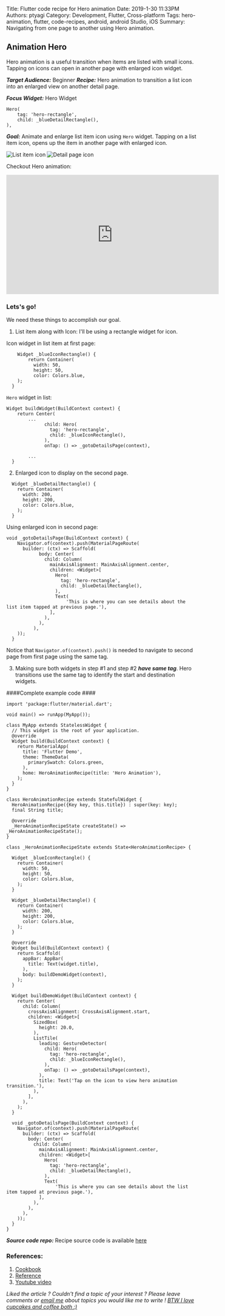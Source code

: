 Title: Flutter code recipe for Hero animation
Date: 2019-1-30 11:33PM
Authors: ptyagi
Category: Development, Flutter, Cross-platform
Tags: hero-animation, flutter, code-recipes, android, android Studio, iOS
Summary: Navigating from one page to another using Hero animation.

## Animation Hero

Hero animation is a useful transition when items are listed with small icons. Tapping on 
icons can open in another page with enlarged icon widget.

***Target Audience:*** Beginner
***Recipe:*** Hero animation to transition a list icon into an enlarged view on another detail page.

***Focus Widget:*** Hero Widget
```
Hero(
    tag: 'hero-rectangle', 
    child: _blueDetailRectangle(),
),
```

***Goal:*** Animate and enlarge list item icon using `Hero` widget. 
Tapping on a list item icon, opens up the item in another page with enlarged icon.

![List item icon]({attach}../../media/flutter/animationHero/1.png) 
![Detail page icon]({attach}../../media/flutter/animationHero/2.png)


Checkout Hero animation: 
<iframe width="560" height="315" src="https://www.youtube.com/embed/InhIo7HNU-I" frameborder="0" allow="accelerometer; autoplay; encrypted-media; gyroscope; picture-in-picture" allowfullscreen></iframe>

### Lets's go! ###

We need these things to accomplish our goal.
1. List item along with Icon: I'll be using a rectangle widget for icon.

Icon widget in list item at first page:

```
    Widget _blueIconRectangle() {
        return Container(
          width: 50,
          height: 50,
          color: Colors.blue,
    );
  }
```  
`Hero` widget in list:
```
Widget buildWidget(BuildContext context) {
    return Center(
        ...
              child: Hero(
                tag: 'hero-rectangle',
                child: _blueIconRectangle(),
              ),
              onTap: () => _gotoDetailsPage(context),
            
        ...
  }
```
2. Enlarged icon to display on the second page.

```
  Widget _blueDetailRectangle() {
    return Container(
      width: 200,
      height: 200,
      color: Colors.blue,
    );
  }
```
Using enlarged icon in second page:

```
void _gotoDetailsPage(BuildContext context) {
    Navigator.of(context).push(MaterialPageRoute(
      builder: (ctx) => Scaffold(
            body: Center(
              child: Column(
                mainAxisAlignment: MainAxisAlignment.center,
                children: <Widget>[
                  Hero(
                    tag: 'hero-rectangle',
                    child: _blueDetailRectangle(),
                  ),
                  Text(
                      'This is where you can see details about the list item tapped at previous page.'),
                ],
              ),
            ),
          ),
    ));
  }
```
Notice that `Navigator.of(context).push()` is needed to navigate to second page from first page
using the same tag. 

3. Making sure both widgets in step #1 and step #2 ***have same tag***. 
Hero transitions use the same tag to identify the start and destination widgets.


####Complete example code ####
```
import 'package:flutter/material.dart';

void main() => runApp(MyApp());

class MyApp extends StatelessWidget {
  // This widget is the root of your application.
  @override
  Widget build(BuildContext context) {
    return MaterialApp(
      title: 'Flutter Demo',
      theme: ThemeData(
        primarySwatch: Colors.green,
      ),
      home: HeroAnimationRecipe(title: 'Hero Animation'),
    );
  }
}

class HeroAnimationRecipe extends StatefulWidget {
  HeroAnimationRecipe({Key key, this.title}) : super(key: key);
  final String title;

  @override
  _HeroAnimationRecipeState createState() => _HeroAnimationRecipeState();
}

class _HeroAnimationRecipeState extends State<HeroAnimationRecipe> {

  Widget _blueIconRectangle() {
    return Container(
      width: 50,
      height: 50,
      color: Colors.blue,
    );
  }

  Widget _blueDetailRectangle() {
    return Container(
      width: 200,
      height: 200,
      color: Colors.blue,
    );
  }

  @override
  Widget build(BuildContext context) {
    return Scaffold(
      appBar: AppBar(
        title: Text(widget.title),
      ),
      body: buildDemoWidget(context),
    );
  }

  Widget buildDemoWidget(BuildContext context) {
    return Center(
      child: Column(
        crossAxisAlignment: CrossAxisAlignment.start,
        children: <Widget>[
          SizedBox(
            height: 20.0,
          ),
          ListTile(
            leading: GestureDetector(
              child: Hero(
                tag: 'hero-rectangle',
                child: _blueIconRectangle(),
              ),
              onTap: () => _gotoDetailsPage(context),
            ),
            title: Text('Tap on the icon to view hero animation transition.'),
          ),
        ],
      ),
    );
  }

  void _gotoDetailsPage(BuildContext context) {
    Navigator.of(context).push(MaterialPageRoute(
      builder: (ctx) => Scaffold(
        body: Center(
          child: Column(
            mainAxisAlignment: MainAxisAlignment.center,
            children: <Widget>[
              Hero(
                tag: 'hero-rectangle',
                child: _blueDetailRectangle(),
              ),
              Text(
                  'This is where you can see details about the list item tapped at previous page.'),
            ],
          ),
        ),
      ),
    ));
  }
}

```
***Source code repo:*** 
Recipe source code is available [here](https://github.com/ptyagicodecamp/flutter_cookbook/tree/master/flutter_hero_animation)


### References: ###
1. [Cookbook](https://flutter.io/docs/development/ui/animations/hero-animations)
2. [Reference](https://flutterbyexample.com/hero-transition)
3. [Youtube video](https://www.youtube.com/watch?v=Be9UH1kXFDw)

_Liked the article ?
Couldn't find a topic of your interest ? Please leave comments or [email me](ptyagicodecamp@gmail.com) about topics you would like me to write !
[BTW I love cupcakes and coffee both :)](https://www.paypal.me/pritya)_